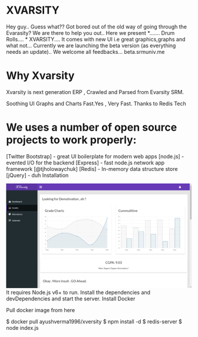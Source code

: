# XVARSITY

Hey guy.. Guess what?? Got bored out of the old way of going through the Evarasity? We are there to help you out.. Here we present *....... Drum Rolls.... * XVARSITY.... It comes with new UI i.e great graphics,graphs and what not... Currently we are launching the beta version (as everything needs an update).. We welcome all feedbacks... beta.srmuniv.me

# Why Xvarsity

Xvarsity is next generation ERP , Crawled and Parsed from Evarsity SRM.

Soothing UI
Graphs and Charts
Fast.Yes , Very Fast. Thanks to Redis
Tech

# We uses a number of open source projects to work properly:

[Twitter Bootstrap] - great UI boilerplate for modern web apps
[node.js] - evented I/O for the backend
[Express] - fast node.js network app framework [@tjholowaychuk]
[Redis] - In-memory data structure store
[jQuery] - duh
Installation

![image](https://github.com/Ayushverma8/Xvarsity/raw/master/major.png)
It requires Node.js v6+ to run. Install the dependencies and devDependencies and start the server. Install Docker

Pull docker image from here

$ docker pull ayushverma1996/xversity
$ npm install -d
$ redis-server
$ node index.js

